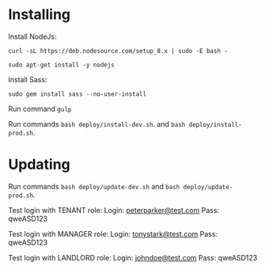 # Installing

Install NodeJs:

`curl -sL https://deb.nodesource.com/setup_8.x | sudo -E bash -`

`sudo apt-get install -y nodejs`

Install Sass:

`sudo gem install sass --no-user-install`

Run command `gulp`

Run commands `bash deploy/install-dev.sh`.
and `bash deploy/install-prod.sh`.

# Updating
Run commands `bash deploy/update-dev.sh`
and `bash deploy/update-prod.sh`.

Test login with TENANT role: 
Login: peterparker@test.com
Pass: qweASD123

Test login with MANAGER role: 
Login: tonystark@test.com
Pass: qweASD123

Test login with LANDLORD role:
Login: johndoe@test.com
Pass: qweASD123